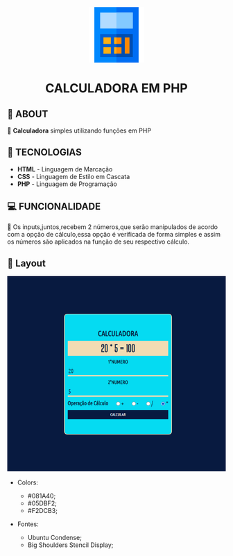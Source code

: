 <div align="center">
    <img src="about/calculadora.png">
    <h1>CALCULADORA EM PHP</h1>
</div>

## 📌 ABOUT 

📍 **Calculadora** simples utilizando funções em PHP

## 🚀 TECNOLOGIAS

* **HTML** - Linguagem de Marcação
* **CSS** - Linguagem de Estilo em Cascata
* **PHP** - Linguagem de Programação

## 💻 FUNCIONALIDADE

📍 Os inputs,juntos,recebem 2 números,que serão manipulados de acordo com a opção de cálculo,essa opção é verificada de forma simples e assim os números são aplicados na função de seu respectivo cálculo.

## 🎨 Layout

<div align="center">
    <img src="about/layout-page.png">
</div>

* Colors: 
    * #081A40;
    * #05DBF2;
    * #F2DCB3;

* Fontes:
    * Ubuntu Condense;
    * Big Shoulders Stencil Display;
